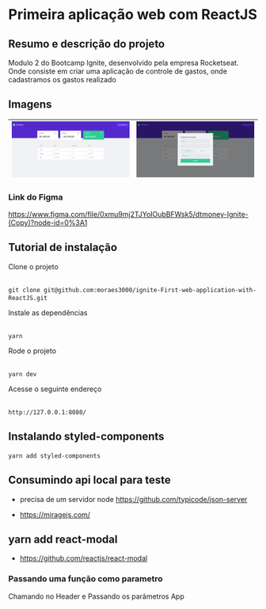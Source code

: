 # Primeira aplicação web com ReactJS
## Resumo e descrição do projeto

Modulo 2 do Bootcamp Ignite, desenvolvido pela empresa Rocketseat.<br/>
Onde consiste em criar uma aplicação de controle de gastos, onde cadastramos os gastos realizado
## Imagens
<img src="public/img.png" >| <img src="public/img-2.png" >
| :---: | :---: |
### Link do Figma

https://www.figma.com/file/0xmu9mj2TJYoIOubBFWsk5/dtmoney-Ignite-(Copy)?node-id=0%3A1


## Tutorial de instalação

Clone o projeto

```term

git clone git@github.com:moraes3000/ignite-First-web-application-with-ReactJS.git

```

Instale as dependências

```term

yarn

```

Rode o projeto

```term

yarn dev

```

Acesse o seguinte endereço

```term

http://127.0.0.1:8080/

```

## Instalando styled-components
```term
yarn add styled-components
```

## Consumindo api local para teste
- precisa de um servidor node https://github.com/typicode/json-server

- https://miragejs.com/

##  yarn add react-modal
-  https://github.com/reactjs/react-modal

### Passando uma função como parametro
Chamando no Header e Passando os parâmetros App

